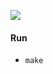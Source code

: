 ![](https://codebuild.us-east-2.amazonaws.com/badges?uuid=eyJlbmNyeXB0ZWREYXRhIjoiMUp6N2l1cFRzTXpHUzluN0QyQm1IWG5pSHBMWVdaaWptOFdlQi9OQ3JsRkhOWnNhMVVsaEV3WUVPUjkyMmZHYmIrazBuWmR3aWd5TEk4bDMxNXErbVZvPSIsIml2UGFyYW1ldGVyU3BlYyI6ImxnWmVTbWlvSU96YnhjSzciLCJtYXRlcmlhbFNldFNlcmlhbCI6MX0%3D&branch=main)

#### Run
* `make`

